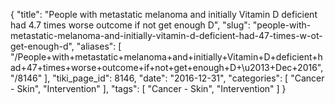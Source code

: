 {
    "title": "People with metastatic melanoma and initially Vitamin D deficient had 4.7 times worse outcome if not get enough D",
    "slug": "people-with-metastatic-melanoma-and-initially-vitamin-d-deficient-had-47-times-w-ot-get-enough-d",
    "aliases": [
        "/People+with+metastatic+melanoma+and+initially+Vitamin+D+deficient+had+47+times+worse+outcome+if+not+get+enough+D+\u2013+Dec+2016",
        "/8146"
    ],
    "tiki_page_id": 8146,
    "date": "2016-12-31",
    "categories": [
        "Cancer - Skin",
        "Intervention"
    ],
    "tags": [
        "Cancer - Skin",
        "Intervention"
    ]
}